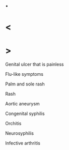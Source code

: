 # .

# <

# >

Genital ulcer that is painless

Flu-like symptoms

Palm and sole rash

Rash

Aortic aneurysm

Congenital syphilis

Orchitis

Neurosyphilis

Infective arthritis
